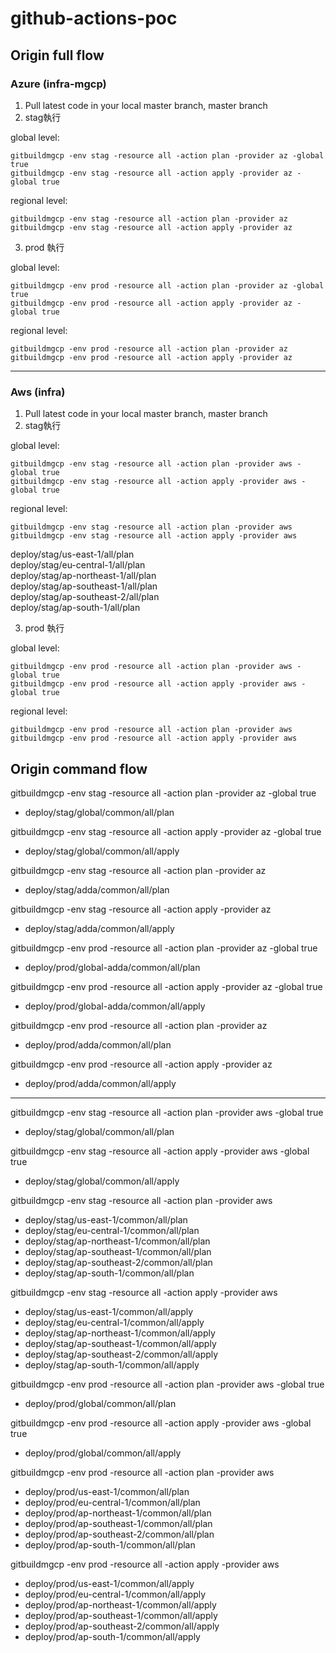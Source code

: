 # github-actions-poc

## Origin full flow
### Azure (infra-mgcp)
1. Pull latest code in your local master branch, master branch
2. stag執行

global level:
```
gitbuildmgcp -env stag -resource all -action plan -provider az -global true
gitbuildmgcp -env stag -resource all -action apply -provider az -global true
```

regional level:
```
gitbuildmgcp -env stag -resource all -action plan -provider az
gitbuildmgcp -env stag -resource all -action apply -provider az
```

3. prod 執行

global level:
```
gitbuildmgcp -env prod -resource all -action plan -provider az -global true
gitbuildmgcp -env prod -resource all -action apply -provider az -global true
```
regional level:
```
gitbuildmgcp -env prod -resource all -action plan -provider az
gitbuildmgcp -env prod -resource all -action apply -provider az
```

---

### Aws (infra)

1. Pull latest code in your local master branch, master branch
2. stag執行

global level:
```
gitbuildmgcp -env stag -resource all -action plan -provider aws -global true
gitbuildmgcp -env stag -resource all -action apply -provider aws -global true
```

regional level:
```
gitbuildmgcp -env stag -resource all -action plan -provider aws
gitbuildmgcp -env stag -resource all -action apply -provider aws
```

deploy/stag/us-east-1/all/plan  
deploy/stag/eu-central-1/all/plan  
deploy/stag/ap-northeast-1/all/plan  
deploy/stag/ap-southeast-1/all/plan  
deploy/stag/ap-southeast-2/all/plan  
deploy/stag/ap-south-1/all/plan  

3. prod 執行

global level:
```
gitbuildmgcp -env prod -resource all -action plan -provider aws -global true
gitbuildmgcp -env prod -resource all -action apply -provider aws -global true
```

regional level:
```
gitbuildmgcp -env prod -resource all -action plan -provider aws
gitbuildmgcp -env prod -resource all -action apply -provider aws
```

## Origin command flow
gitbuildmgcp -env stag -resource all -action plan -provider az -global true
- deploy/stag/global/common/all/plan

gitbuildmgcp -env stag -resource all -action apply -provider az -global true
- deploy/stag/global/common/all/apply

gitbuildmgcp -env stag -resource all -action plan -provider az
- deploy/stag/adda/common/all/plan

gitbuildmgcp -env stag -resource all -action apply -provider az
- deploy/stag/adda/common/all/apply

gitbuildmgcp -env prod -resource all -action plan -provider az -global true
- deploy/prod/global-adda/common/all/plan

gitbuildmgcp -env prod -resource all -action apply -provider az -global true
- deploy/prod/global-adda/common/all/apply

gitbuildmgcp -env prod -resource all -action plan -provider az
- deploy/prod/adda/common/all/plan

gitbuildmgcp -env prod -resource all -action apply -provider az
- deploy/prod/adda/common/all/apply

---

gitbuildmgcp -env stag -resource all -action plan -provider aws -global true
- deploy/stag/global/common/all/plan

gitbuildmgcp -env stag -resource all -action apply -provider aws -global true
- deploy/stag/global/common/all/apply

gitbuildmgcp -env stag -resource all -action plan -provider aws
- deploy/stag/us-east-1/common/all/plan
- deploy/stag/eu-central-1/common/all/plan
- deploy/stag/ap-northeast-1/common/all/plan
- deploy/stag/ap-southeast-1/common/all/plan
- deploy/stag/ap-southeast-2/common/all/plan
- deploy/stag/ap-south-1/common/all/plan

gitbuildmgcp -env stag -resource all -action apply -provider aws
- deploy/stag/us-east-1/common/all/apply
- deploy/stag/eu-central-1/common/all/apply
- deploy/stag/ap-northeast-1/common/all/apply
- deploy/stag/ap-southeast-1/common/all/apply
- deploy/stag/ap-southeast-2/common/all/apply
- deploy/stag/ap-south-1/common/all/apply

gitbuildmgcp -env prod -resource all -action plan -provider aws -global true
- deploy/prod/global/common/all/plan

gitbuildmgcp -env prod -resource all -action apply -provider aws -global true
- deploy/prod/global/common/all/apply

gitbuildmgcp -env prod -resource all -action plan -provider aws
- deploy/prod/us-east-1/common/all/plan
- deploy/prod/eu-central-1/common/all/plan
- deploy/prod/ap-northeast-1/common/all/plan
- deploy/prod/ap-southeast-1/common/all/plan
- deploy/prod/ap-southeast-2/common/all/plan
- deploy/prod/ap-south-1/common/all/plan

gitbuildmgcp -env prod -resource all -action apply -provider aws
- deploy/prod/us-east-1/common/all/apply
- deploy/prod/eu-central-1/common/all/apply
- deploy/prod/ap-northeast-1/common/all/apply
- deploy/prod/ap-southeast-1/common/all/apply
- deploy/prod/ap-southeast-2/common/all/apply
- deploy/prod/ap-south-1/common/all/apply
